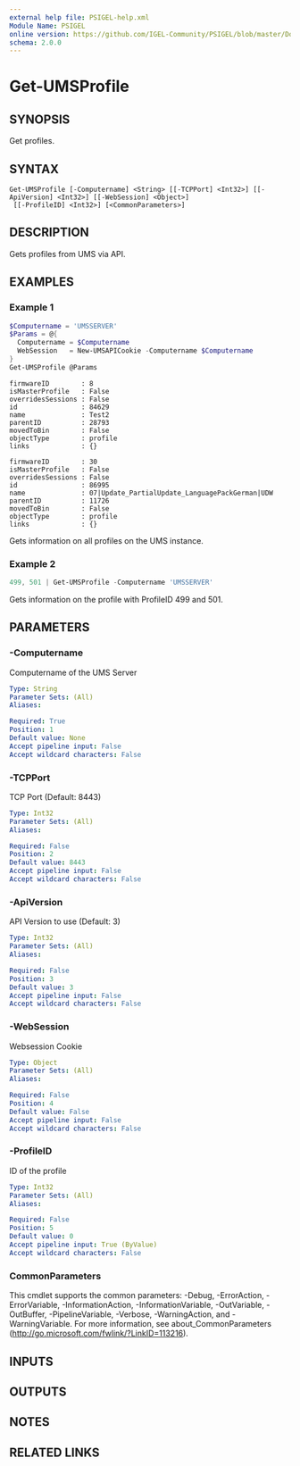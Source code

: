```yaml
---
external help file: PSIGEL-help.xml
Module Name: PSIGEL
online version: https://github.com/IGEL-Community/PSIGEL/blob/master/Docs/Get-UMSProfile.md
schema: 2.0.0
---
```


# Get-UMSProfile

## SYNOPSIS
Get profiles.

## SYNTAX

```
Get-UMSProfile [-Computername] <String> [[-TCPPort] <Int32>] [[-ApiVersion] <Int32>] [[-WebSession] <Object>]
 [[-ProfileID] <Int32>] [<CommonParameters>]
```

## DESCRIPTION
Gets profiles from UMS via API.

## EXAMPLES

### Example 1
```powershell
$Computername = 'UMSSERVER'
$Params = @{
  Computername = $Computername
  WebSession   = New-UMSAPICookie -Computername $Computername
}
Get-UMSProfile @Params
```

```
firmwareID        : 8
isMasterProfile   : False
overridesSessions : False
id                : 84629
name              : Test2
parentID          : 28793
movedToBin        : False
objectType        : profile
links             : {}

firmwareID        : 30
isMasterProfile   : False
overridesSessions : False
id                : 86995
name              : 07|Update_PartialUpdate_LanguagePackGerman|UDW
parentID          : 11726
movedToBin        : False
objectType        : profile
links             : {}
```

Gets information on all profiles on the UMS instance.

### Example 2
```powershell
499, 501 | Get-UMSProfile -Computername 'UMSSERVER'
```

Gets information on the profile with ProfileID 499 and 501.

## PARAMETERS

### -Computername
Computername of the UMS Server

```yaml
Type: String
Parameter Sets: (All)
Aliases:

Required: True
Position: 1
Default value: None
Accept pipeline input: False
Accept wildcard characters: False
```

### -TCPPort
TCP Port (Default: 8443)

```yaml
Type: Int32
Parameter Sets: (All)
Aliases:

Required: False
Position: 2
Default value: 8443
Accept pipeline input: False
Accept wildcard characters: False
```

### -ApiVersion
API Version to use (Default: 3)

```yaml
Type: Int32
Parameter Sets: (All)
Aliases:

Required: False
Position: 3
Default value: 3
Accept pipeline input: False
Accept wildcard characters: False
```

### -WebSession
Websession Cookie

```yaml
Type: Object
Parameter Sets: (All)
Aliases:

Required: False
Position: 4
Default value: False
Accept pipeline input: False
Accept wildcard characters: False
```

### -ProfileID
ID of the profile

```yaml
Type: Int32
Parameter Sets: (All)
Aliases:

Required: False
Position: 5
Default value: 0
Accept pipeline input: True (ByValue)
Accept wildcard characters: False
```

### CommonParameters
This cmdlet supports the common parameters: -Debug, -ErrorAction, -ErrorVariable, -InformationAction, -InformationVariable, -OutVariable, -OutBuffer, -PipelineVariable, -Verbose, -WarningAction, and -WarningVariable. For more information, see about_CommonParameters (http://go.microsoft.com/fwlink/?LinkID=113216).

## INPUTS

## OUTPUTS

## NOTES

## RELATED LINKS

